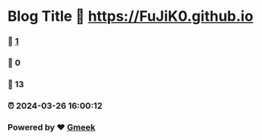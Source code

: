 # Blog Title :link: https://FuJiK0.github.io 
### :page_facing_up: [1](https://FuJiK0.github.io/tag.html) 
### :speech_balloon: 0 
### :hibiscus: 13 
### :alarm_clock: 2024-03-26 16:00:12 
### Powered by :heart: [Gmeek](https://github.com/Meekdai/Gmeek)
